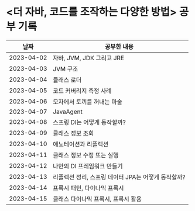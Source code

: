 # <더 자바, 코드를 조작하는 다양한 방법> 공부 기록

| 날짜         | 공부한 내용                          |
|------------|---------------------------------|
| 2023-04-02 | 자바, JVM, JDK 그리고 JRE            |
| 2023-04-03 | JVM 구조                          |
| 2023-04-04 | 클래스 로더                          |
| 2023-04-05 | 코드 커버리지 측정 사례                   |
| 2023-04-06 | 모자에서 토끼를 꺼내는 마술                 |
| 2023-04-07 | JavaAgent                       |
| 2023-04-08 | 스프링 DI는 어떻게 동작할까?               |
| 2023-04-09 | 클래스 정보 조회                       |
| 2023-04-10 | 애노테이션과 리플렉션                     |
| 2023-04-11 | 클래스 정보 수정 또는 실행                 |
| 2023-04-12 | 나만의 DI 프레임워크 만들기                |
| 2023-04-13 | 리플렉션 정리, 스프링 데이터 JPA는 어떻게 동작할까? |
| 2023-04-14 | 프록시 패턴, 다이나믹 프록시                |
| 2023-04-15 | 클래스 다이나믹 프록시, 프록시 활용             |
